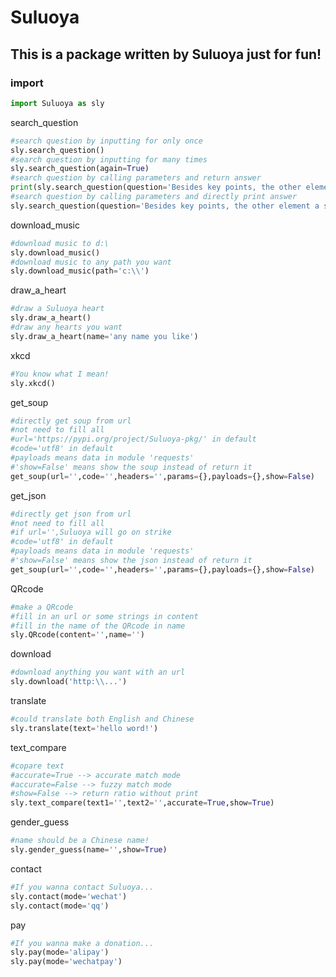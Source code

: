 # Suluoya

## This is a package written by Suluoya just for fun!

### import

```python
import Suluoya as sly
```

search_question

```python
#search question by inputting for only once
sly.search_question()
#search question by inputting for many times
sly.search_question(again=True)
#search question by calling parameters and return answer
print(sly.search_question(question='Besides key points, the other element a summary should include is:'))
#search question by calling parameters and directly print answer 
sly.search_question(question='Besides key points, the other element a summary should include is:',show=True)
```

download_music

```python
#download music to d:\ 
sly.download_music()
#download music to any path you want
sly.download_music(path='c:\\')
```

draw_a_heart

```python
#draw a Suluoya heart
sly.draw_a_heart()
#draw any hearts you want
sly.draw_a_heart(name='any name you like')
```

xkcd

```python
#You know what I mean!
sly.xkcd()
```

get_soup

```python
#directly get soup from url
#not need to fill all
#url='https://pypi.org/project/Suluoya-pkg/' in default
#code='utf8' in default
#payloads means data in module 'requests' 
#'show=False' means show the soup instead of return it
get_soup(url='',code='',headers='',params={},payloads={},show=False)
```

get_json

```python
#directly get json from url
#not need to fill all
#if url='',Suluoya will go on strike
#code='utf8' in default
#payloads means data in module 'requests'
#'show=False' means show the json instead of return it
get_soup(url='',code='',headers='',params={},payloads={},show=False)
```

QRcode

```python
#make a QRcode
#fill in an url or some strings in content
#fill in the name of the QRcode in name
sly.QRcode(content='',name='')
```

download

```python
#download anything you want with an url
sly.download('http:\\...')
```

translate

```python
#could translate both English and Chinese
sly.translate(text='hello word!')
```

text_compare

```python
#copare text
#accurate=True --> accurate match mode
#accurate=False --> fuzzy match mode
#show=False --> return ratio without print
sly.text_compare(text1='',text2='',accurate=True,show=True)
```

gender_guess

```python
#name should be a Chinese name!
sly.gender_guess(name='',show=True)
```

contact

```python
#If you wanna contact Suluoya...
sly.contact(mode='wechat')
sly.contact(mode='qq')
```

pay

```python
#If you wanna make a donation...
sly.pay(mode='alipay')
sly.pay(mode='wechatpay')
```


